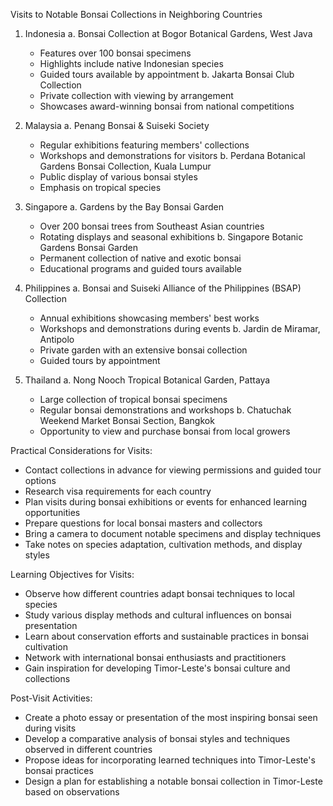Visits to Notable Bonsai Collections in Neighboring Countries

1. Indonesia
   a. Bonsai Collection at Bogor Botanical Gardens, West Java
      - Features over 100 bonsai specimens
      - Highlights include native Indonesian species
      - Guided tours available by appointment
   b. Jakarta Bonsai Club Collection
      - Private collection with viewing by arrangement
      - Showcases award-winning bonsai from national competitions

2. Malaysia
   a. Penang Bonsai & Suiseki Society
      - Regular exhibitions featuring members' collections
      - Workshops and demonstrations for visitors
   b. Perdana Botanical Gardens Bonsai Collection, Kuala Lumpur
      - Public display of various bonsai styles
      - Emphasis on tropical species

3. Singapore
   a. Gardens by the Bay Bonsai Garden
      - Over 200 bonsai trees from Southeast Asian countries
      - Rotating displays and seasonal exhibitions
   b. Singapore Botanic Gardens Bonsai Garden
      - Permanent collection of native and exotic bonsai
      - Educational programs and guided tours available

4. Philippines
   a. Bonsai and Suiseki Alliance of the Philippines (BSAP) Collection
      - Annual exhibitions showcasing members' best works
      - Workshops and demonstrations during events
   b. Jardin de Miramar, Antipolo
      - Private garden with an extensive bonsai collection
      - Guided tours by appointment

5. Thailand
   a. Nong Nooch Tropical Botanical Garden, Pattaya
      - Large collection of tropical bonsai specimens
      - Regular bonsai demonstrations and workshops
   b. Chatuchak Weekend Market Bonsai Section, Bangkok
      - Opportunity to view and purchase bonsai from local growers

Practical Considerations for Visits:
- Contact collections in advance for viewing permissions and guided tour options
- Research visa requirements for each country
- Plan visits during bonsai exhibitions or events for enhanced learning opportunities
- Prepare questions for local bonsai masters and collectors
- Bring a camera to document notable specimens and display techniques
- Take notes on species adaptation, cultivation methods, and display styles

Learning Objectives for Visits:
- Observe how different countries adapt bonsai techniques to local species
- Study various display methods and cultural influences on bonsai presentation
- Learn about conservation efforts and sustainable practices in bonsai cultivation
- Network with international bonsai enthusiasts and practitioners
- Gain inspiration for developing Timor-Leste's bonsai culture and collections

Post-Visit Activities:
- Create a photo essay or presentation of the most inspiring bonsai seen during visits
- Develop a comparative analysis of bonsai styles and techniques observed in different countries
- Propose ideas for incorporating learned techniques into Timor-Leste's bonsai practices
- Design a plan for establishing a notable bonsai collection in Timor-Leste based on observations